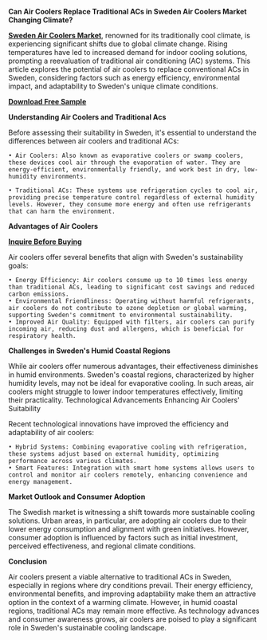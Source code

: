 **Can Air Coolers Replace Traditional ACs in Sweden Air Coolers Market Changing Climate?**

**[Sweden Air Coolers Market](https://www.nextmsc.com/report/sweden-air-coolers-market)**, renowned for its traditionally cool climate, is experiencing significant shifts due to global climate change. Rising temperatures have led to increased demand for indoor cooling solutions, prompting a reevaluation of traditional air conditioning (AC) systems. This article explores the potential of air coolers to replace conventional ACs in Sweden, considering factors such as energy efficiency, environmental impact, and adaptability to Sweden's unique climate conditions.

**[Download Free Sample](https://www.nextmsc.com/sweden-air-coolers-market/request-sample)**

**Understanding Air Coolers and Traditional Acs**

Before assessing their suitability in Sweden, it's essential to understand the differences between air coolers and traditional ACs:

    • Air Coolers: Also known as evaporative coolers or swamp coolers, these devices cool air through the evaporation of water. They are energy-efficient, environmentally friendly, and work best in dry, low-humidity environments.
    ​ 
    • Traditional ACs: These systems use refrigeration cycles to cool air, providing precise temperature control regardless of external humidity levels. However, they consume more energy and often use refrigerants that can harm the environment.​
    
**Advantages of Air Coolers**

**[Inquire Before Buying](https://www.nextmsc.com/sweden-air-coolers-market/inquire-before-buying)**

Air coolers offer several benefits that align with Sweden's sustainability goals:​ 

    • Energy Efficiency: Air coolers consume up to 10 times less energy than traditional ACs, leading to significant cost savings and reduced carbon emissions. ​ 
    • Environmental Friendliness: Operating without harmful refrigerants, air coolers do not contribute to ozone depletion or global warming, supporting Sweden's commitment to environmental sustainability. ​
    • Improved Air Quality: Equipped with filters, air coolers can purify incoming air, reducing dust and allergens, which is beneficial for respiratory health. ​ 
    
**Challenges in Sweden's Humid Coastal Regions**

While air coolers offer numerous advantages, their effectiveness diminishes in humid environments. Sweden's coastal regions, characterized by higher humidity levels, may not be ideal for evaporative cooling. In such areas, air coolers might struggle to lower indoor temperatures effectively, limiting their practicality. ​ 
Technological Advancements Enhancing Air Coolers' Suitability

Recent technological innovations have improved the efficiency and adaptability of air coolers:​

    • Hybrid Systems: Combining evaporative cooling with refrigeration, these systems adjust based on external humidity, optimizing performance across various climates.​
    • Smart Features: Integration with smart home systems allows users to control and monitor air coolers remotely, enhancing convenience and energy management.​
    
**Market Outlook and Consumer Adoption**

The Swedish market is witnessing a shift towards more sustainable cooling solutions. Urban areas, in particular, are adopting air coolers due to their lower energy consumption and alignment with green initiatives. However, consumer adoption is influenced by factors such as initial investment, perceived effectiveness, and regional climate conditions.​

**Conclusion**

Air coolers present a viable alternative to traditional ACs in Sweden, especially in regions where dry conditions prevail. Their energy efficiency, environmental benefits, and improving adaptability make them an attractive option in the context of a warming climate. However, in humid coastal regions, traditional ACs may remain more effective. As technology advances and consumer awareness grows, air coolers are poised to play a significant role in Sweden's sustainable cooling landscape.
